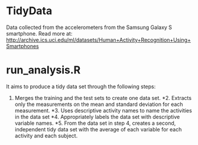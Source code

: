 # TidyData

 Data collected from the accelerometers from the Samsung Galaxy S smartphone.
 Read more at: http://archive.ics.uci.edu/ml/datasets/Human+Activity+Recognition+Using+Smartphones
 
 
# run_analysis.R 
It aims to produce a tidy data set through the following steps:
1. Merges the training and the test sets to create one data set.
*2. Extracts only the measurements on the mean and standard deviation for each measurement. 
*3. Uses descriptive activity names to name the activities in the data set
*4. Appropriately labels the data set with descriptive variable names. 
*5. From the data set in step 4, creates a second, independent tidy data set with the average of each variable for each activity and each subject.

